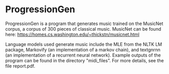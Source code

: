 # ProgressionGen

ProgressionGen is a program that generates music trained on the MusicNet corpus, a corpus of 300 pieces of classical music.
MusicNet can be found here: https://homes.cs.washington.edu/~thickstn/musicnet.html

Language models used generate music include the MLE from the NLTK LM package, Markovify (an implementation of a markov chain), and textgnrnn (an implementation of a recurrent neural network). Example outputs of the program can be found in the directory "midi_files". For more details, see the file report.pdf. 
